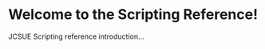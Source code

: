 # Welcome to the <span class="manual-name"></span> Scripting Reference!

JCSUE Scripting reference introduction...
